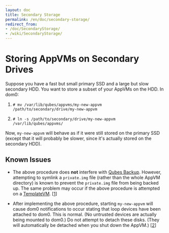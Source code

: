 ```yaml
---
layout: doc
title: Secondary Storage
permalink: /en/doc/secondary-storage/
redirect_from:
- /doc/SecondaryStorage/
- /wiki/SecondaryStorage/
---
```


Storing AppVMs on Secondary Drives
==================================

Suppose you have a fast but small primary SSD and a large but slow secondary
HDD.  You want to store a subset of your AppVMs on the HDD. In dom0:

1. `# mv /var/lib/qubes/appvms/my-new-appvm
/path/to/secondary/drive/my-new-appvm`

2. `# ln -s /path/to/secondary/drive/my-new-appvm /var/lib/qubes/appvms/`

Now, `my-new-appvm` will behave as if it were still stored on the primary SSD
(except that it will probably be slower, since it's actually stored on the
secondary HDD).

Known Issues
------------

 * The above procedure does **not** interfere with [Qubes Backup][]. However,
   attempting to symlink a `private.img` file (rather than the whole AppVM
   directory) is known to prevent the `private.img` file from being backed up.
   The same problem may occur if the above procedure is attempted on a
   [TemplateVM][]. [[1]]

 * After implementing the above procedure, starting `my-new-appvm` will cause
   dom0 notifications to occur stating that loop devices have been attached to
   dom0. This is normal. (No untrusted devices are actually being mounted to
   dom0.) Do not attempt to detach these disks. (They will automatically be
   detached when you shut down the AppVM.) [[2]]

[Qubes Backup]: https://www.qubes-os.org/doc/BackupRestore/
[TemplateVM]: https://www.qubes-os.org/doc/Templates/
[1]: https://groups.google.com/d/topic/qubes-users/EITd1kBHD30/discussion
[2]: https://groups.google.com/d/topic/qubes-users/nDrOM7dzLNE/discussion

